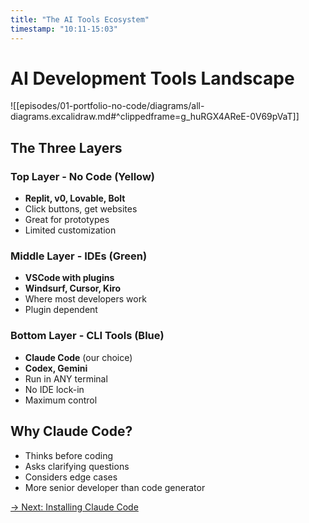 ```yaml
---
title: "The AI Tools Ecosystem"
timestamp: "10:11-15:03"
---
```


# AI Development Tools Landscape

![[episodes/01-portfolio-no-code/diagrams/all-diagrams.excalidraw.md#^clippedframe=g_huRGX4AReE-0V69pVaT]]

## The Three Layers

### Top Layer - No Code (Yellow)
- **Replit, v0, Lovable, Bolt**
- Click buttons, get websites
- Great for prototypes
- Limited customization

### Middle Layer - IDEs (Green)
- **VSCode with plugins**
- **Windsurf, Cursor, Kiro**
- Where most developers work
- Plugin dependent

### Bottom Layer - CLI Tools (Blue)
- **Claude Code** (our choice)
- **Codex, Gemini**
- Run in ANY terminal
- No IDE lock-in
- Maximum control

## Why Claude Code?
- Thinks before coding
- Asks clarifying questions
- Considers edge cases
- More senior developer than code generator

[→ Next: Installing Claude Code](03-claude-code-install.md)